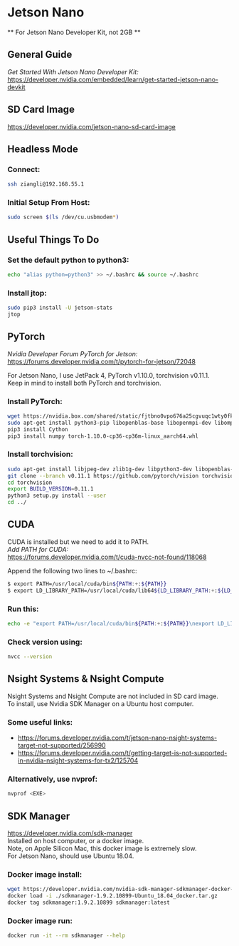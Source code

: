 # Jetson Nano
** For Jetson Nano Developer Kit, not 2GB **

## General Guide
*Get Started With Jetson Nano Developer Kit:*  
https://developer.nvidia.com/embedded/learn/get-started-jetson-nano-devkit

## SD Card Image
https://developer.nvidia.com/jetson-nano-sd-card-image

## Headless Mode
### Connect:
```bash
ssh ziangli@192.168.55.1
```
### Initial Setup From Host:
```bash
sudo screen $(ls /dev/cu.usbmodem*)
```

## Useful Things To Do
### Set the default python to python3:
```bash
echo "alias python=python3" >> ~/.bashrc && source ~/.bashrc
```
### Install jtop:
```bash
sudo pip3 install -U jetson-stats
jtop
```


## PyTorch
*Nvidia Developer Forum PyTorch for Jetson:*  
https://forums.developer.nvidia.com/t/pytorch-for-jetson/72048

For Jetson Nano, I use JetPack 4, PyTorch v1.10.0, torchvision v0.11.1.  
Keep in mind to install both PyTorch and torchvision.
### Install PyTorch:
```bash
wget https://nvidia.box.com/shared/static/fjtbno0vpo676a25cgvuqc1wty0fkkg6.whl -O torch-1.10.0-cp36-cp36m-linux_aarch64.whl
sudo apt-get install python3-pip libopenblas-base libopenmpi-dev libomp-dev
pip3 install Cython
pip3 install numpy torch-1.10.0-cp36-cp36m-linux_aarch64.whl
```
### Install torchvision:
```bash
sudo apt-get install libjpeg-dev zlib1g-dev libpython3-dev libopenblas-dev libavcodec-dev libavformat-dev libswscale-dev
git clone --branch v0.11.1 https://github.com/pytorch/vision torchvision
cd torchvision
export BUILD_VERSION=0.11.1
python3 setup.py install --user
cd ../
```

## CUDA
CUDA is installed but we need to add it to PATH.  
*Add PATH for CUDA:*  
https://forums.developer.nvidia.com/t/cuda-nvcc-not-found/118068

Append the following two lines to ~/.bashrc:
```bash
$ export PATH=/usr/local/cuda/bin${PATH:+:${PATH}}
$ export LD_LIBRARY_PATH=/usr/local/cuda/lib64${LD_LIBRARY_PATH:+:${LD_LIBRARY_PATH}}
```

### Run this:
```bash
echo -e "export PATH=/usr/local/cuda/bin${PATH:+:${PATH}}\nexport LD_LIBRARY_PATH=/usr/local/cuda/lib64${LD_LIBRARY_PATH:+:${LD_LIBRARY_PATH}}" >> ~/.bashrc && source ~/.bashrc
```
### Check version using:
```bash
nvcc --version
```

## Nsight Systems & Nsight Compute
Nsight Systems and Nsight Compute are not included in SD card image.  
To install, use Nvidia SDK Manager on a Ubuntu host computer.

### Some useful links:  
* https://forums.developer.nvidia.com/t/jetson-nano-nsight-systems-target-not-supported/256990
* https://forums.developer.nvidia.com/t/getting-target-is-not-supported-in-nvidia-nsight-systems-for-tx2/125704

### Alternatively,  use nvprof:
```bash
nvprof <EXE>
```

## SDK Manager
https://developer.nvidia.com/sdk-manager  
Installed on host computer, or a docker image.   
Note, on Apple Silicon Mac, this docker image is extremely slow.  
For Jetson Nano, should use Ubuntu 18.04.   
### Docker image install:
```bash
wget https://developer.nvidia.com/nvidia-sdk-manager-sdkmanager-docker-image-ubuntu1804
docker load -i ./sdkmanager-1.9.2.10899-Ubuntu_18.04_docker.tar.gz
docker tag sdkmanager:1.9.2.10899 sdkmanager:latest
```
### Docker image run:
```bash
docker run -it --rm sdkmanager --help
```